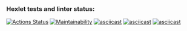 ### Hexlet tests and linter status:
[![Actions Status](https://github.com/Blind-Beast/python-project-49/actions/workflows/hexlet-check.yml/badge.svg)](https://github.com/Blind-Beast/python-project-49/actions)
[![Maintainability](https://api.codeclimate.com/v1/badges/caaee538cb8cd2e8e8b0/maintainability)](https://codeclimate.com/github/Blind-Beast/python-project-49/maintainability)
[![asciicast](https://asciinema.org/a/X3agme6w3K4T8wGJaX6Ac8LhZ.svg)](https://asciinema.org/a/X3agme6w3K4T8wGJaX6Ac8LhZ)
[![asciicast](https://asciinema.org/a/foeoDPbvJzwMp7VNdaW1QxY8j.svg)](https://asciinema.org/a/foeoDPbvJzwMp7VNdaW1QxY8j)
[![asciicast](https://asciinema.org/a/D9YDXd4YIkzwpVfM5Of3BKTWl.svg)](https://asciinema.org/a/D9YDXd4YIkzwpVfM5Of3BKTWl)